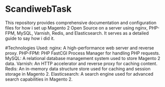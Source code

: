 # ScandiwebTask
This repository provides comprehensive documentation and configuration files for how i set up Magento 2 Open Source on a server using nginx, PHP-FPM, MySQL, Varnish, Redis, and Elasticsearch. It serves as a detailed guide to say how i did it.

#Technologies Used:
nginx: A high-performance web server and reverse proxy.
PHP-FPM: PHP FastCGI Process Manager for handling PHP requests.
MySQL: A relational database management system used to store Magento 2 data.
Varnish: An HTTP accelerator and reverse proxy for caching content.
Redis: An in-memory data structure store used for caching and session storage in Magento 2.
Elasticsearch: A search engine used for advanced search capabilities in Magento 2.


